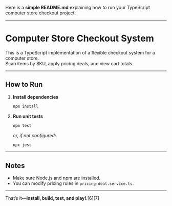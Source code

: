 Here is a **simple README.md** explaining how to run your TypeScript computer store checkout project:

***

# Computer Store Checkout System

This is a TypeScript implementation of a flexible checkout system for a computer store.  
Scan items by SKU, apply pricing deals, and view cart totals.

***

## How to Run

1. **Install dependencies**
   ```bash
   npm install
   ```

2. **Run unit tests**
   ```bash
   npm test
   ```
   *or, if not configured:*
   ```bash
   npx jest
   ```

***

## Notes

- Make sure Node.js and npm are installed.
- You can modify pricing rules in `pricing-deal.service.ts`.

***

That’s it—**install, build, test, and play!**.[6][7]